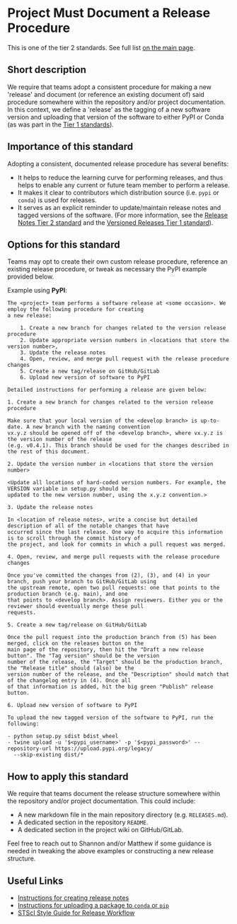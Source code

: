 # Project Must Document a Release Procedure

This is one of the tier 2 standards. See full list [on the main page](../README.md).

## Short description

We require that teams adopt a consistent procedure for making a new 'release' and document (or reference an existing document of) said procedure somewhere within the repository and/or project documentation.  In this context, we define a 'release' as the tagging of a new software version and uploading that version of the software to either PyPI or Conda (as was part in the [Tier 1 standards](https://github.com/spacetelescope/ins-jwst-community-software/blob/main/tier1_standards/conda_or_pip.md)).

## Importance of this standard

Adopting a consistent, documented release procedure has several benefits:

- It helps to reduce the learning curve for performing releases, and thus helps to enable any current or future team member to perform a release.
- It makes it clear to contributors which distribution source (i.e. `pypi` or `conda`) is used for releases.
- It serves as an explicit reminder to update/maintain release notes and tagged versions of the software. (For more information, see the [Release Notes Tier 2 standard](release_notes.md) and the [Versioned Releases Tier 1 standard](https://github.com/spacetelescope/ins-jwst-community-software/blob/main/tier1_standards/versioned_releases.md)).

## Options for this standard

Teams may opt to create their own custom release procedure, reference an existing release procedure, or tweak as necessary the PyPI example provided below.

Example using **PyPI**:

```
The <project> team performs a software release at <some occasion>. We employ the following procedure for creating
a new release:

    1. Create a new branch for changes related to the version release procedure
    2. Update appropriate version numbers in <locations that store the version number>,
    3. Update the release notes
    4. Open, review, and merge pull request with the release procedure changes
    5. Create a new tag/release on GitHub/GitLab
    6. Upload new version of software to PyPI

Detailed instructions for performing a release are given below:

1. Create a new branch for changes related to the version release procedure

Make sure that your local version of the <develop branch> is up-to-date. A new branch with the naming convention
vx.y.z should be opened off of the <develop branch>, where vx.y.z is the version number of the release
(e.g. v0.4.1). This branch should be used for the changes described in the rest of this document.

2. Update the version number in <locations that store the version number>

<Update all locations of hard-coded version numbers. For example, the VERSION variable in setup.py should be
updated to the new version number, using the x.y.z convention.>

3. Update the release notes

In <location of release notes>, write a concise but detailed description of all of the notable changes that have
occurred since the last release. One way to acquire this information is to scroll through the commit history of
the project, and look for commits in which a pull request was merged.

4. Open, review, and merge pull requests with the release procedure changes

Once you've committed the changes from (2), (3), and (4) in your branch, push your branch to GitHub/GitLab using
the upstream remote, open two pull requests: one that points to the production branch (e.g. main), and one
that points to <develop branch>. Assign reviewers. Either you or the reviewer should eventually merge these pull
requests.

5. Create a new tag/release on GitHub/GitLab

Once the pull request into the production branch from (5) has been merged, click on the releases button on the
main page of the repository, then hit the "Draft a new release button". The "Tag version" should be the version
number of the release, the "Target" should be the production branch, the "Release title" should (also) be the
version number of the release, and the "Description" should match that of the changelog entry in (4). Once all
of that information is added, hit the big green "Publish" release button.

6. Upload new version of software to PyPI

To upload the new tagged version of the software to PyPI, run the following:

- python setup.py sdist bdist_wheel
- twine upload -u '$<pypi_username>' -p '$<pypi_password>' --repository-url https://upload.pypi.org/legacy/
  --skip-existing dist/*
```

## How to apply this standard

We require that teams document the release structure somewhere within the repository and/or project documentation.  This could include:

- A new markdown file in the main repository directory (e.g. `RELEASES.md`).
- A dedicated section in the repository `README`.
- A dedicated section in the project wiki on GitHub/GitLab.

Feel free to reach out to Shannon and/or Matthew if some guidance is needed in tweaking the above examples or constructing a new release structure.

## Useful Links

- [Instructions for creating release notes](https://github.com/spacetelescope/ins-jwst-community-software/blob/main/tier2_standards/release_notes.md)
- [Instructions for uploading a package to `conda` or `pip`](https://github.com/spacetelescope/ins-jwst-community-software/blob/main/tier1_standards/conda_or_pip.md#how-to-apply-this-standard)
- [STScI Style Guide for Release Workflow](https://github.com/spacetelescope/style-guides/blob/master/guides/release-workflow.md)
